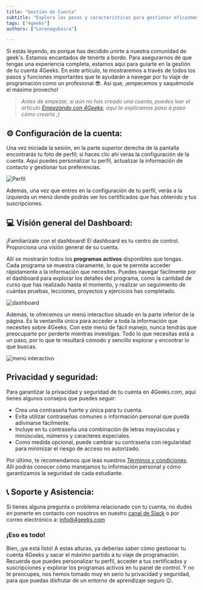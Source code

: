 ```yaml
---
title: "Gestión de Cuenta"
subtitle: "Explora los pasos y características para gestionar eficazmente tu cuenta en 4Geeks. Personaliza tu perfil, navega por el dashboard y asegura la privacidad y seguridad."
tags: ["4geeks"]
authors: ["Lorenagubaira"]

---
```


Si estás leyendo, es porque has decidido unirte a nuestra comunidad de geek's. Estamos encantados de tenerte a bordo. Para asegurarnos de que tengas una experiencia completa, estamos aquí para guiarte en la gestión de tu cuenta 4Geeks. En este artículo, te mostraremos a través de todos los pasos y funciones importantes que te ayudarán a navegar por tu viaje de programación como un profesional 😎. Así que, ¡empecemos y saquémosle el máximo provecho!

> *Antes de empezar, si aún no has creado una cuenta, puedes leer el artículo [Empezando con 4Geeks](https://4geeks.com/es/docs/knowledge-base-4geeks/empezando-con-4geeks); aquí te explicamos paso a paso cómo crearla ;)*

## ⚙️ Configuración de la cuenta:

Una vez iniciada la sesión, en la parte superior derecha de la pantalla encontrarás tu foto de perfil; si haces clic ahí verás la configuración de la cuenta. Aquí puedes personalizar tu perfil, actualizar la información de contacto y gestionar tus preferencias.

![Perfil](https://breathecode.herokuapp.com/v1/media/file/profile-png?raw=true)

Además, una vez que entres en la configuración de tu perfil, verás a la izquierda un menú donde podrás ver los certificados que has obtenido y tus suscripciones.

## 💻 Visión general del Dashboard:

¡Familiarízate con el dashboard! El dashboard es tu centro de control. Proporciona una visión general de su cuenta.

Allí se mostrarán todos los **programas activos** disponibles que tengas. Cada programa se muestra claramente, lo que te permite acceder rápidamente a la información que necesites. Puedes navegar fácilmente por el dashboard para explorar los detalles del programa, como la cantidad de curso que has realizado hasta el momento, y realizar un seguimiento de cuántas pruebas, lecciones, proyectos y ejercicios has completado.

![dashboard](https://breathecode.herokuapp.com/v1/media/file/dasboard-png?raw=true)

Además, te ofrecemos un menú interactivo situado en la parte inferior de la página. Es la ventanilla única para acceder a toda la información que necesites sobre 4Geeks. Con este menú de fácil manejo, nunca tendrás que preocuparte por perderte mientras investigas. Todo lo que necesitas está a un paso, por lo que te resultará cómodo y sencillo explorar y encontrar lo que buscas.

![menú interactivo](https://breathecode.herokuapp.com/v1/media/file/interactive-menu-png?raw=true)

## Privacidad y seguridad:

Para garantizar la privacidad y seguridad de tu cuenta en 4Geeks.com, aquí tienes algunos consejos que puedes seguir:
- Crea una contraseña fuerte y única para tu cuenta.
- Evita utilizar contraseñas comunes o información personal que pueda adivinarse fácilmente.
- Incluye en tu contraseña una combinación de letras mayúsculas y minúsculas, números y caracteres especiales.
- Como medida opcional, puede cambiar su contraseña con regularidad para minimizar el riesgo de acceso no autorizado.

Por último, te recomendamos que leas nuestros [Términos y condiciones](https://4geeks.com/es/terms-and-conditions). Allí podrás conocer cómo manejamos tu información personal y cómo garantizamos la seguridad de cada estudiante.

## 📞 Soporte y Asistencia:

Si tienes alguna pregunta o problema relacionado con tu cuenta, no dudes en ponerte en contacto con nosotros en nuestro [canal de Slack](https://4geeksacademy.slack.com/) o por correo electrónico a: [info@4geeks.com](mailto:info@4geeks.com)

### ¡Eso es todo!

Bien, ¡ya está listo! A estas alturas, ya deberías saber cómo gestionar tu cuenta 4Geeks y sacar el máximo partido a tu viaje de programación. Recuerda que puedes personalizar tu perfil, acceder a tus certificados y suscripciones y explorar los programas activos en tu panel de control. Y no te preocupes, nos hemos tomado muy en serio tu privacidad y seguridad, para que puedas disfrutar de un entorno de aprendizaje seguro 😉.
